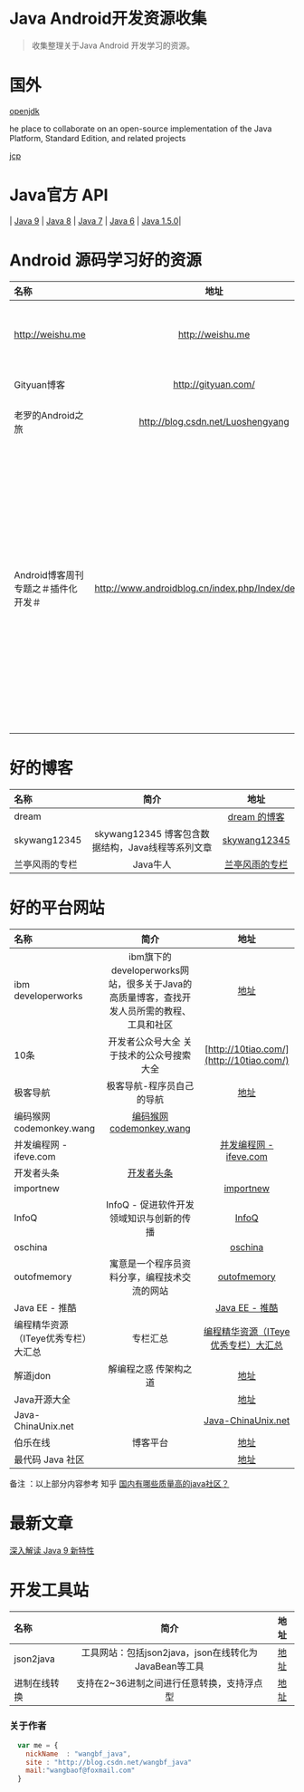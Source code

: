 Java Android开发资源收集
===============

>收集整理关于Java Android 开发学习的资源。

# 国外

[openjdk](http://openjdk.java.net/)

he place to collaborate on an open-source implementation of the Java Platform, Standard Edition, and related projects


[jcp](ttps://jcp.org)




# Java官方 API


| [Java 9](https://docs.oracle.com/javase/9/docs/api) 	     | [Java 8](https://docs.oracle.com/javase/8/docs/api)             |          [Java 7](https://docs.oracle.com/javase/7/docs/api)      |  [Java 6](https://docs.oracle.com/javase/6/docs/api) |
[Java 1.5.0](https://docs.oracle.com/javase/1.5.0/docs/api)|


# Android 源码学习好的资源

|名称| 	地址 |	简介
|:----------|:-----------:|:------:|
|http://weishu.me| 	http://weishu.me |	[内有 Android 插件化原理解析系列文章]()
|Gityuan博客 |	http://gityuan.com/ 	|内容十分丰富
|老罗的Android之旅 |	http://blog.csdn.net/Luoshengyang |	学Android，看老罗
|Android博客周刊专题之＃插件化开发＃ |	http://www.androidblog.cn/index.php/Index/detail/id/16 |	本期专栏目讨论插件化开发。插件化涉及的东西很多，所以我们需要多个维度去学习。大概分为5个部分：预备知识、入门、进阶、系列、类库。一步一步深入了解插件的原理。

# 好的博客

|名称| 	简介 |	地址
|:----------|:-----------:|:------:|
|dream ||[dream 的博客](http://www.jsondream.com/)|
|skywang12345|skywang12345 博客包含数据结构，Java线程等系列文章|[skywang12345](http://www.cnblogs.com/skywang12345/)|
|兰亭风雨的专栏|Java牛人|[兰亭风雨的专栏](http://blog.csdn.net/ns_code)|



# 好的平台网站


|名称| 	简介 |	地址
|:----------|:-----------:|:----:|
|ibm developerworks|ibm旗下的developerworks网站，很多关于Java的高质量博客，查找开发人员所需的教程、工具和社区|[地址](https://www.ibm.com/developerworks/cn/java/)
|10条|开发者公众号大全 关于技术的公众号搜索大全|[http://10tiao.com/](http://10tiao.com/)|
|极客导航|极客导航-程序员自己的导航|[地址](http://www.jikedaohang.com/)|
|编码猴网codemonkey.wang|[编码猴网codemonkey.wang](http://www.codemonkey.wang/)|
|并发编程网 - ifeve.com||[并发编程网 - ifeve.com](http://ifeve.com/)|
|开发者头条|[开发者头条](https://toutiao.io/subjects/56996)|
|importnew||[importnew](http://www.importnew.com/)|
|InfoQ|InfoQ - 促进软件开发领域知识与创新的传播|[InfoQ](http://www.infoq.com/cn/)|
|oschina||[oschina](http://www.oschina.net/)|
|outofmemory|寓意是一个程序员资料分享，编程技术交流的网站|[outofmemory](http://outofmemory.cn)|
|Java EE - 推酷||[Java EE - 推酷](https://www.tuicool.com/topics/11000074)|
|编程精华资源（ITeye优秀专栏）大汇总|专栏汇总|[编程精华资源（ITeye优秀专栏）大汇总  ](http://www.iteye.com/magazines/130)|
|解道jdon|解编程之惑 传架构之道|[地址](http://www.jdon.com/)|
|Java开源大全||[地址](http://man.lupaworld.com/content/develop/open-open/02.htm)|
|Java-ChinaUnix.net||[Java-ChinaUnix.net](http://bbs.chinaunix.net/)|
|伯乐在线|博客平台|[地址](http://blog.jobbole.com/)|
|最代码 Java 社区||[地址](http://www.zuidaima.com)|

备注 ：以上部分内容参考 知乎 [国内有哪些质量高的java社区？](https://www.zhihu.com/question/29836842)


# 最新文章

[深入解读 Java 9 新特性](http://mp.weixin.qq.com/s/ivj2SmTZqr5qVfPbauPZxg)


# 开发工具站

|名称| 	简介 |	地址
|:----------|:-----------:|:----:|
|json2java|工具网站：包括json2java，json在线转化为JavaBean等工具|[地址](http://www.jsons.cn/json2java/)|
|进制在线转换|支持在2~36进制之间进行任意转换，支持浮点型|[地址](http://tool.oschina.net/hexconvert/)|







### 关于作者

```javascript
  var me = {
    nickName  : "wangbf_java",
    site : "http://blog.csdn.net/wangbf_java"
    mail:"wangbaof@foxmail.com"
  }
```
